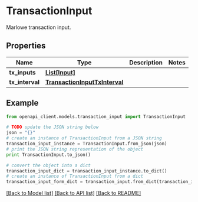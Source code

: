 # TransactionInput

Marlowe transaction input.

## Properties
Name | Type | Description | Notes
------------ | ------------- | ------------- | -------------
**tx_inputs** | [**List[Input]**](Input.md) |  | 
**tx_interval** | [**TransactionInputTxInterval**](TransactionInputTxInterval.md) |  | 

## Example

```python
from openapi_client.models.transaction_input import TransactionInput

# TODO update the JSON string below
json = "{}"
# create an instance of TransactionInput from a JSON string
transaction_input_instance = TransactionInput.from_json(json)
# print the JSON string representation of the object
print TransactionInput.to_json()

# convert the object into a dict
transaction_input_dict = transaction_input_instance.to_dict()
# create an instance of TransactionInput from a dict
transaction_input_form_dict = transaction_input.from_dict(transaction_input_dict)
```
[[Back to Model list]](../README.md#documentation-for-models) [[Back to API list]](../README.md#documentation-for-api-endpoints) [[Back to README]](../README.md)


